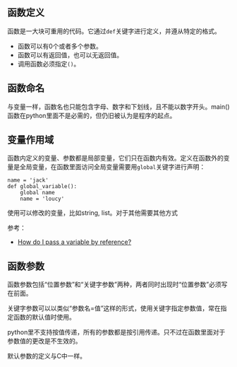 ## 函数定义

函数是一大块可重用的代码。它通过`def`关键字进行定义，并遵从特定的格式。

- 函数可以有0个或者多个参数。
- 函数可以有返回值，也可以无返回值。
- 调用函数必须指定`()`。


## 函数命名

与变量一样，函数名也只能包含字母、数字和下划线，且不能以数字开头。main()函数在python里面不是必需的，但仍旧被认为是程序的起点。


## 变量作用域

函数内定义的变量、参数都是局部变量，它们只在函数内有效。定义在函数外的变量是全局变量，在函数里面访问全局变量需要用`global`关键字进行声明：

```
name = 'jack'
def global_variable():
    global name
    name = 'loucy'
```

使用可以修改的变量，比如string, list。对于其他需要其他方式

参考：

- [How do I pass a variable by reference?](https://stackoverflow.com/questions/986006/how-do-i-pass-a-variable-by-reference)


## 函数参数

函数参数包括“位置参数”和“关键字参数”两种，两者同时出现时“位置参数”必须写在前面。

关键字参数可以以类似“参数名=值”这样的形式，使用关键字指定参数值，常在指定函数的默认值时使用。

python里不支持按值传递，所有的参数都是按引用传递。只不过在函数里面对于参数值的更改是不生效的。

默认参数的定义与C中一样。




